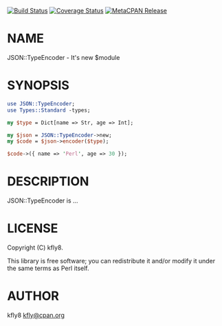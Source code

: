 [![Build Status](https://travis-ci.org/kfly8/p5-JSON-TypeEncoder.svg?branch=master)](https://travis-ci.org/kfly8/p5-JSON-TypeEncoder) [![Coverage Status](https://img.shields.io/coveralls/kfly8/p5-JSON-TypeEncoder/master.svg?style=flat)](https://coveralls.io/r/kfly8/p5-JSON-TypeEncoder?branch=master) [![MetaCPAN Release](https://badge.fury.io/pl/JSON-TypeEncoder.svg)](https://metacpan.org/release/JSON-TypeEncoder)
# NAME

JSON::TypeEncoder - It's new $module

# SYNOPSIS

```perl
use JSON::TypeEncoder;
use Types::Standard -types;

my $type = Dict[name => Str, age => Int];

my $json = JSON::TypeEncoder->new;
my $code = $json->encoder($type);

$code->({ name => 'Perl', age => 30 });
```

# DESCRIPTION

JSON::TypeEncoder is ...

# LICENSE

Copyright (C) kfly8.

This library is free software; you can redistribute it and/or modify
it under the same terms as Perl itself.

# AUTHOR

kfly8 <kfly@cpan.org>
